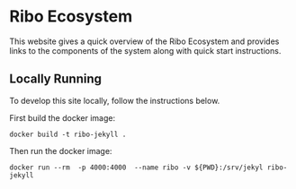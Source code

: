 # Ribo Ecosystem

This website gives a quick overview of the Ribo Ecosystem and provides 
links to the components of the system along with quick start instructions. 

## Locally Running

To develop this site locally, follow the instructions below.

First build the docker image:

```
docker build -t ribo-jekyll .
```

Then run the docker image:

```
docker run --rm  -p 4000:4000  --name ribo -v ${PWD}:/srv/jekyl ribo-jekyll
```
